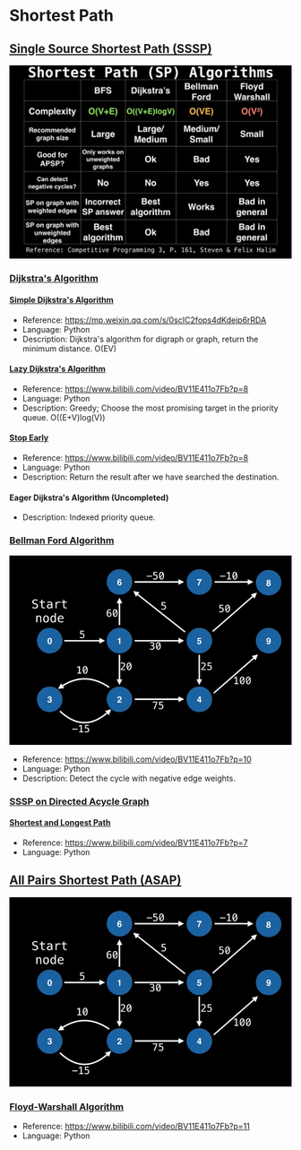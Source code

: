 # Shortest Path

## [Single Source Shortest Path (SSSP)](https://github.com/Gxs16/Learn-Optimization/tree/master/graph_theory/shortest_path/single_source_shortest_path)

![Compare](https://github.com/Gxs16/Learn-Optimization/blob/master/graph_theory/shortest_path/compare.png)

### [Dijkstra's Algorithm](https://github.com/Gxs16/Learn-Optimization/tree/master/graph_theory/shortest_path/single_source_shortest_path/dijkstra)

#### [Simple Dijkstra's Algorithm](https://github.com/Gxs16/Learn-Optimization/tree/master/graph_theory/shortest_path/single_source_shortest_path/dijkstra/simple_Dijkstra_algorithm.py)

* Reference: <https://mp.weixin.qq.com/s/0scIC2fops4dKdejp6rRDA>
* Language: Python
* Description: Dijkstra's algorithm for digraph or graph, return the minimum distance. O(EV)

#### [Lazy Dijkstra's Algorithm](https://github.com/Gxs16/Learn-Optimization/tree/master/graph_theory/shortest_path/single_source_shortest_path/dijkstra/lazy_Dijkstra_algorithm.py)

* Reference: <https://www.bilibili.com/video/BV11E411o7Fb?p=8>
* Language: Python
* Description: Greedy; Choose the most promising target in the priority queue. O((E+V)log(V))

#### [Stop Early](https://github.com/Gxs16/Learn-Optimization/tree/master/graph_theory/shortest_path/single_source_shortest_path/dijkstra/stop_early.py)

* Reference: <https://www.bilibili.com/video/BV11E411o7Fb?p=8>
* Language: Python
* Description: Return the result after we have searched the destination.

#### Eager Dijkstra's Algorithm (Uncompleted)

* Description: Indexed priority queue.

### [Bellman Ford Algorithm](https://github.com/Gxs16/Learn-Optimization/tree/master/graph_theory/shortest_path/single_source_shortest_path/Bellman_Ford_algorithm/BF_algorithm.py)

![Example](https://github.com/Gxs16/Learn-Optimization/blob/master/graph_theory/shortest_path/single_source_shortest_path/Bellman_Ford_algorithm/BF_algo.png)

* Reference: <https://www.bilibili.com/video/BV11E411o7Fb?p=10>
* Language: Python
* Description: Detect the cycle with negative edge weights.

### [SSSP on Directed Acycle Graph](https://github.com/Gxs16/Learn-Optimization/tree/master/graph_theory/shortest_path/single_source_shortest_path/sssp_on_directed_acycle_graph)

#### [Shortest and Longest Path](https://github.com/Gxs16/Learn-Optimization/tree/master/graph_theory/shortest_path/single_source_shortest_path/sssp_on_directed_acycle_graph/shortest_longest_path_on_DAG.py)

* Reference: <https://www.bilibili.com/video/BV11E411o7Fb?p=7>
* Language: Python

## [All Pairs Shortest Path (ASAP)](https://github.com/Gxs16/Learn-Optimization/tree/master/graph_theory/shortest_path/all_pairs_shortest_path)

![Example](https://github.com/Gxs16/Learn-Optimization/blob/master/graph_theory/shortest_path/single_source_shortest_path/Bellman_Ford_algorithm/BF_algo.png)

### [Floyd-Warshall Algorithm](https://github.com/Gxs16/Learn-Optimization/tree/master/graph_theory/shortest_path/all_pairs_shortest_path/Floyd_Warshall.py)

* Reference: <https://www.bilibili.com/video/BV11E411o7Fb?p=11>
* Language: Python
